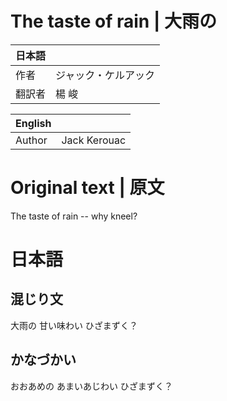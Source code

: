 # The taste of rain | 大雨の

| 日本語    |                                        |
| --------- | -------------------------------------- |
| 作者      | ジャック・ケルアック                   |
| 翻訳者    | 楊 峻                                  |

| English |              |
|---------|--------------|
| Author  | Jack Kerouac |


# Original text | 原文

The taste
of rain
-- why kneel?


# 日本語

## 混じり文

大雨の
甘い味わい
ひざまずく？

## かなづかい

おおあめの
あまいあじわい
ひざまずく？

